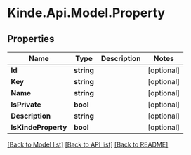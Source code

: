 # Kinde.Api.Model.Property

## Properties

Name | Type | Description | Notes
------------ | ------------- | ------------- | -------------
**Id** | **string** |  | [optional] 
**Key** | **string** |  | [optional] 
**Name** | **string** |  | [optional] 
**IsPrivate** | **bool** |  | [optional] 
**Description** | **string** |  | [optional] 
**IsKindeProperty** | **bool** |  | [optional] 

[[Back to Model list]](../README.md#documentation-for-models) [[Back to API list]](../README.md#documentation-for-api-endpoints) [[Back to README]](../README.md)

